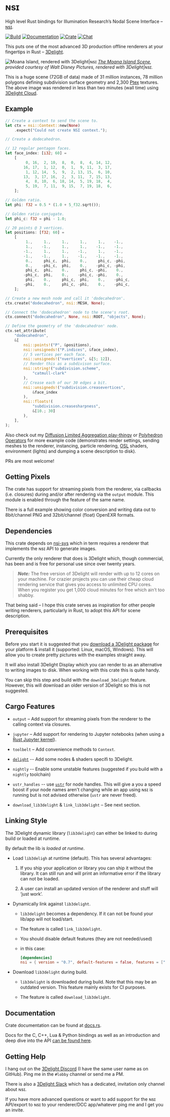 # ɴsɪ

High level Rust bindings for Illumination Research’s Nodal Scene
Interface – [ɴsɪ](https://nsi.readthedocs.io/).

[![Build](https://github.com/virtualritz/nsi/workflows/Build/badge.svg)](https://github.com/virtualritz/nsi/actions)
[![Documentation](https://docs.rs/nsi/badge.svg)](https://docs.rs/nsi)
[![Crate](https://img.shields.io/crates/v/nsi.svg)](https://crates.io/crates/nsi)
[![Chat](https://badges.gitter.im/n-s-i/community.svg)](https://gitter.im/n-s-i/community)

This puts one of the most advanced 3D production offline renderers at
your fingertips in Rust – [3Delight](https://www.3delight.com/).

![Moana Island, rendered with 3Delight|ɴsɪ](moana_island.jpg)
*[The Moana Island Scene](https://www.technology.disneyanimation.com/islandscene),
provided courtesy of Walt Disney Pictures, rendered with 3Delight|ɴsɪ.*

This is a huge scene (72GB of data) made of 31 million instances,
78 million polygons defining subdivision surface geometry and 2,300
[Ptex](http://ptex.us/) textures. The above image was rendered in less
than two minutes (wall time) using
[3Delight Cloud](https://documentation.3delightcloud.com/display/3DLC/Cloud+Rendering+Speed).

## Example

```rust
// Create a context to send the scene to.
let ctx = nsi::Context::new(None)
    .expect("Could not create NSI context.");

// Create a dodecahedron.

// 12 regular pentagon faces.
let face_index: [i32; 60] =
    [
         0, 16,  2, 10,  8,  0,  8,  4, 14, 12,
        16, 17,  1, 12,  0,  1,  9, 11,  3, 17,
         1, 12, 14,  5,  9,  2, 13, 15,  6, 10,
        13,  3, 17, 16,  2,  3, 11,  7, 15, 13,
         4,  8, 10,  6, 18, 14,  5, 19, 18,  4,
         5, 19,  7, 11,  9, 15,  7, 19, 18,  6,
    ];

// Golden ratio.
let phi: f32 = 0.5 * (1.0 + 5_f32.sqrt());

// Golden ratio conjugate.
let phi_c: f32 = phi - 1.0;

// 20 points @ 3 vertices.
let positions: [f32; 60] =
    [
         1.,     1.,     1.,     1.,     1.,    -1.,
         1.,    -1.,     1.,     1.,    -1.,    -1.,
        -1.,     1.,     1.,    -1.,     1.,    -1.,
        -1.,    -1.,     1.,    -1.,    -1.,    -1.,
         0.,     phi_c,  phi,    0.,     phi_c, -phi,
         0.,    -phi_c,  phi,    0.,    -phi_c, -phi,
         phi_c,  phi,    0.,     phi_c, -phi,    0.,
        -phi_c,  phi,    0.,    -phi_c, -phi,    0.,
         phi,    0.,     phi_c,  phi,    0.,    -phi_c,
        -phi,    0.,     phi_c, -phi,    0.,    -phi_c,
    ];

// Create a new mesh node and call it 'dodecahedron'.
ctx.create("dodecahedron", nsi::MESH, None);

// Connect the 'dodecahedron' node to the scene's root.
ctx.connect("dodecahedron", None, nsi::ROOT, "objects", None);

// Define the geometry of the 'dodecahedron' node.
ctx.set_attribute(
    "dodecahedron",
    &[
        nsi::points!("P", &positions),
        nsi::unsigneds!("P.indices", &face_index),
        // 5 vertices per each face.
        nsi::unsigneds!("nvertices", &[5; 12]),
        // Render this as a subdivison surface.
        nsi::string!("subdivision.scheme",
            "catmull-clark"
        ),
        // Crease each of our 30 edges a bit.
        nsi::unsigneds!("subdivision.creasevertices",
            &face_index
        ),
        nsi::floats!(
            "subdivision.creasesharpness",
            &[10.; 30]
        ),
    ],
);
```

Also check out my
[Diffusion Limited Aggregation play-thingy](https://github.com/virtualritz/rust-diffusion-limited-aggregation)
or [Polyhedron Operators](https://github.com/virtualritz/polyhedron-operators)
for more example code (demonstrates render settings, sending meshes
to the renderer, instancing, particle rendering, [OSL](https://github.com/imageworks/OpenShadingLanguage)
shaders, environment (lights) and dumping a scene description to disk).

PRs are most welcome!

## Getting Pixels

The crate has support for streaming pixels from the renderer, via
callbacks (i.e. closures) during and/or after rendering via the
`output` module. This module is enabled through the feature of the
same name.

There is a full example showing color conversion and writing data
out to 8bit/channel PNG and 32bit/channel (float) OpenEXR formats.

## Dependencies

This crate depends on [nsi-sys](https://github.com/virtualritz/nsi-sys)
which in term requires a renderer that implements the ɴsɪ API to
generate images.

Currently the only renderer that does is 3Delight which, though
commercial, has been and is free for personal use since over twenty
years.

> ***Note:*** The free version of 3Delight will render with up to 12
cores on your machine. For crazier projects you can use their cheap
cloud rendering service that gives you access to unlimited CPU cores.
When you register you get 1,000 cloud minutes for free which ain’t too
shabby.

That being said – I hope this crate serves as inspiration for other
people writing renderers, particularly in Rust, to adopt this API for
scene description.

## Prerequisites

Before you start it is suggested that you [download a 3Delight
package](https://www.3delight.com/download) for your platform & install
it (supported: Linux, macOS, Windows). This will allow you to create
pretty pictures with the examples straight away.

It will also install 3Delight Display which you can render to as an
alternative to writing images to disk. When working with this crate
this is quite handy.

You can skip this step and build with the `download_3delight` feature.
However, this will download an older version of 3Delight so this is
not suggested.

## Cargo Features

* `output` – Add support for streaming pixels from the renderer
  to the calling context via closures.

* `jupyter` – Add support for rendering to Jupyter notebooks (when
  using a [Rust Jupyter kernel](https://github.com/google/evcxr)).

* `toolbelt` – Add convenience methods to `Context`.

* [`delight`](crate::delight) -- Add some nodes & shaders specifi to
  3Delight.

* `nightly` -- Enable some unstable features (suggested if you build
  with a `nightly` toolchain)

* `ustr_handles` -- use [`ustr`](https://crates.io/crates/ustr) for
  node handles. This will give a you a speed boost if your node names
  aren't changing while an app using ɴsɪ is running but is not advised
  otherwise (`ustr` are never freed).

* `download_lib3delight` & `link_lib3delight` – See next section.

## Linking Style

The 3Delight dynamic library (`lib3delight`) can either be linked to
during build or loaded at runtime.

By default the lib is *loaded at runtime*.

* Load `lib3deligh` at runtime (default). This has several advantages:

  1. If you ship your application or library you can ship it without
     the library. It can still run and will print an informative error
     if the library can not be loaded.

  2. A user can install an updated version of the renderer and stuff
     will ‘just work’.

* Dynamically link against `lib3delight`.

  * `lib3delight` becomes a dependency. If it can not be found your
    lib/app will not load/start.

  * The feature is called `link_lib3delight`.

  * You should disable default features (they are not needed/used)

  * in this case:

    ```toml
    [dependencies]
    nsi = { version = "0.7", default-features = false, features = ["link_lib3delight"] }
    ```

* Download `lib3delight` during build.

  * `lib3delight` is downloaded during build. Note that this may be
    an outdated version. This feature mainly exists for CI purposes.

  * The feature is called `download_lib3delight`.

## Documentation

Crate documentation can be found at [docs.rs](https://docs.rs/nsi/).

Docs for the C, C++, Lua & Python bindings as well as an introduction
and deep dive into the API [can be found here](https://nsi.readthedocs.io/).

## Getting Help

I hang out on the [3Delight Discord](https://discord.gg/9J9WwqNj) (I
have the same user name as on GitHub). Ping me in the `#lobby` channel
or send me a PM.

There is also a [3Delight Slack](https://join.slack.com/t/3delight/shared_invite/zt-eipakj10-lK84ZzUzWgDw0qJ3Z3KuOg)
which has a dedicated, invitation only channel about ɴsɪ.

If you have more advanced questions or want to add support for the ɴsɪ
API/export to ɴsɪ to your renderer/DCC app/whatever ping me and I get
you an invite.
